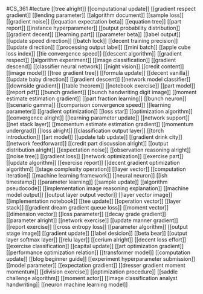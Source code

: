 #CS_361
#lecture
[[tree alright]]
[[computational update]]
[[gradient respect gradient]]
[[lending parameter]]
[[algorithm document]]
[[sample loss]]
[[gradient noise]]
[[equation expectation beta]]
[[equation tree]]
[[part report]]
[[instance hyperparameter]]
[[output probability distribution]]
[[gradient decent]]
[[learning part]]
[[parameter beta]]
[[label output]]
[[update speed direction]]
[[batch lock]]
[[decent training precision]]
[[update direction]]
[[processing output label]]
[[mini batch]]
[[apple cube loss index]]
[[tie convergence speed]]
[[descent algorithm]]
[[gradient respect]]
[[algorithm experiment]]
[[image classification]]
[[gradient descend]]
[[classifier neural network]]
[[night vision]]
[[credit content]]
[[image model]]
[[tree gradient tree]]
[[formula update]]
[[decent vanilla]]
[[update baby direction]]
[[gradient descent]]
[[network model classifier]]
[[downside gradient]]
[[table theorem]]
[[notebook exercise]]
[[part model]]
[[report pdf]]
[[bunch gradient]]
[[bunch handwriting digit image]]
[[moment estimate estimation gradient]]
[[part fraction learning]]
[[bunch neuron]]
[[scenario gamma]]
[[comparison convergence speed]]
[[learning parameter]]
[[gradient optimization]]
[[loss star]]
[[optimization algorithm]]
[[convergence alright]]
[[learning parameter update]]
[[network support]]
[[net stack layer]]
[[momentum estimate estimation gradient]]
[[momentum undergrad]]
[[loss alright]]
[[classification output layer]]
[[torch introduction]]
[[art model]]
[[update tab update]]
[[gradient drink city]]
[[network feedforward]]
[[credit part discussion alright]]
[[output distribution alright]]
[[expectation noise]]
[[observation reasoning alright]]
[[noise tree]]
[[gradient loss]]
[[network optimization]]
[[exercise part]]
[[update algorithm]]
[[exercise report]]
[[decent gradient optimization algorithm]]
[[stage complexity operation]]
[[layer vector]]
[[computation iteration]]
[[machine learning framework]]
[[neural neuron]]
[[ish timestamp]]
[[parameter learning]]
[[sample update]]
[[algorithm pseudocode]]
[[implementation image reasoning explanation]]
[[machine model output]]
[[output layer output vector]]
[[layer vector image]]
[[implementation notebook]]
[[tee update]]
[[operation vector]]
[[layer stack]]
[[gradient dream gradient queue loss]]
[[moment vector]]
[[dimension vector]]
[[loss parameter]]
[[decay grade gradient]]
[[parameter alright]]
[[network exercise]]
[[update manner gradient]]
[[report exercise]]
[[cross entropy loss]]
[[parameter algorithm]]
[[output stage image]]
[[gradient update]]
[[label desicion]]
[[beta bear]]
[[output layer softmax layer]]
[[relu layer]]
[[cerium alright]]
[[decent loss effort]]
[[exercise classification]]
[[capital update]]
[[art optimization gradient]]
[[performance optimization relation]]
[[transformer model]]
[[computation update]]
[[blog beginner guide]]
[[experiment hyperparameter submission]]
[[model parameter]]
[[expectation gradient]]
[[dresser gradient moment momentum]]
[[division exercise]]
[[optimization procedure]]
[[saddle challenge algorithm]]
[[moment actor]]
[[image classification analyst handwriting]]
[[neuron machine learning model]]
